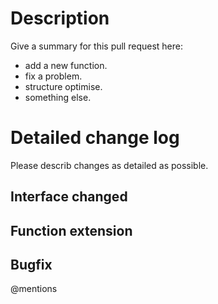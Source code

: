 # Description

Give a summary for this pull request here:

- add a new function.
- fix a problem.
- structure optimise.
- something else.

# Detailed change log

Please describ changes as detailed as possible.

## Interface changed


## Function extension


## Bugfix


@mentions <please enter here>
